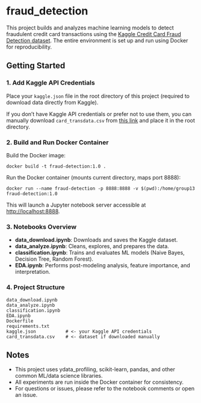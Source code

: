 # fraud_detection

This project builds and analyzes machine learning models to detect fraudulent credit card transactions using the [Kaggle Credit Card Fraud Detection dataset](https://www.kaggle.com/datasets/dhanushnarayananr/credit-card-fraud/data). The entire environment is set up and run using Docker for reproducibility.

## Getting Started

### 1. Add Kaggle API Credentials

Place your `kaggle.json` file in the root directory of this project (required to download data directly from Kaggle).

If you don’t have Kaggle API credentials or prefer not to use them, you can manually download `card_transdata.csv` from [this link](https://www.kaggle.com/datasets/dhanushnarayananr/credit-card-fraud/data) and place it in the root directory.

### 2. Build and Run Docker Container

Build the Docker image:

    docker build -t fraud-detection:1.0 .

Run the Docker container (mounts current directory, maps port 8888):

    docker run --name fraud-detection -p 8888:8888 -v $(pwd):/home/group13 fraud-detection:1.0

This will launch a Jupyter notebook server accessible at [http://localhost:8888](http://localhost:8888).

### 3. Notebooks Overview

- **data_download.ipynb**: Downloads and saves the Kaggle dataset.
- **data_analyze.ipynb**: Cleans, explores, and prepares the data.
- **classification.ipynb**: Trains and evaluates ML models (Naive Bayes, Decision Tree, Random Forest).
- **EDA.ipynb**: Performs post-modeling analysis, feature importance, and interpretation.

### 4. Project Structure

    data_download.ipynb
    data_analyze.ipynb
    classification.ipynb
    EDA.ipynb
    Dockerfile
    requirements.txt
    kaggle.json           # <- your Kaggle API credentials
    card_transdata.csv    # <- dataset if downloaded manually

## Notes

- This project uses ydata_profiling, scikit-learn, pandas, and other common ML/data science libraries.
- All experiments are run inside the Docker container for consistency.
- For questions or issues, please refer to the notebook comments or open an issue.
